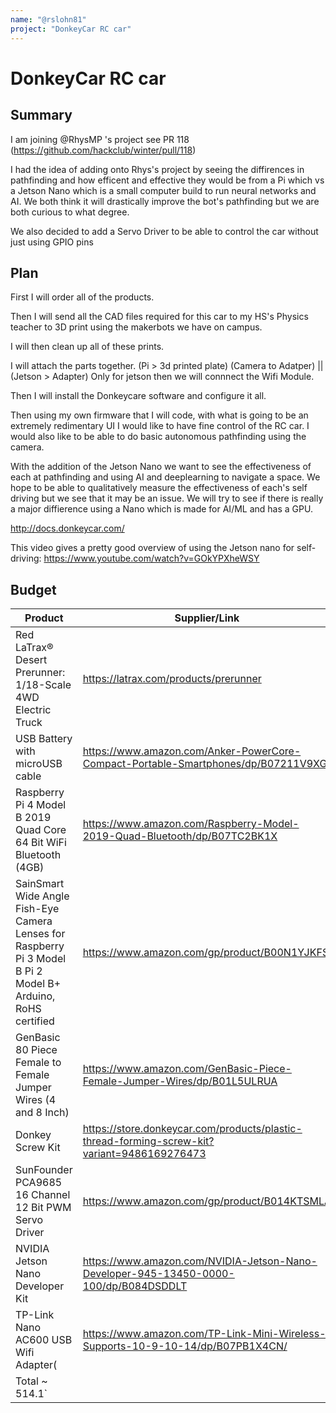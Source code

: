 ```yaml
---
name: "@rslohn81"
project: "DonkeyCar RC car"
---
```


# DonkeyCar RC car

## Summary
I am joining @RhysMP 's project see PR 118 (https://github.com/hackclub/winter/pull/118) 

I had the idea of adding onto Rhys's project by seeing the diffirences in pathfinding and how efficent and effective they would be from a Pi which vs a Jetson Nano which is a small computer build to run neural networks and AI. We both think it will drastically improve the bot's pathfinding but we are both curious to what degree.

We also decided to add a Servo Driver to be able to control the car without just using GPIO pins

## Plan

First I will order all of the products. 

Then I will send all the CAD files required for this car to my HS's Physics teacher to 3D print using the makerbots we have on campus.

I will then clean up all of these prints.

I will attach the parts together. (Pi > 3d printed plate) (Camera to Adatper) || (Jetson > Adapter)
Only for jetson then we will connnect the Wifi Module.

Then I will install the Donkeycare software and configure it all. 

Then using my own firmware that I will code, with what is going to be an extremely redimentary UI I would like to have fine control of the RC car. I would also like to be able to do basic autonomous pathfinding using the camera. 

With the addition of the Jetson Nano we want to see the effectiveness of each at pathfinding and using AI and deeplearning to navigate a space. We hope to be able to qualitatively measure the effectiveness of each's self driving but we see that it may be an issue. We will try to see if there is really a major diffierence using a Nano which is made for AI/ML and has a GPU.

http://docs.donkeycar.com/

This video gives a pretty good overview of using the Jetson nano for self-driving: https://www.youtube.com/watch?v=GOkYPXheWSY


## Budget

| Product         | Supplier/Link                         | Cost   |
| --------------- | ------------------------------------- | ------ |
| Red LaTrax® Desert Prerunner: 1/18-Scale 4WD Electric Truck       | https://latrax.com/products/prerunner | 142.30 (Includes tax) |
| USB Battery with microUSB cable | https://www.amazon.com/Anker-PowerCore-Compact-Portable-Smartphones/dp/B07211V9XG | ~~36.95~~ 0 already owned|
| Raspberry Pi 4 Model B 2019 Quad Core 64 Bit WiFi Bluetooth (4GB) | https://www.amazon.com/Raspberry-Model-2019-Quad-Bluetooth/dp/B07TC2BK1X | 174.08 (Includes tax)
| SainSmart Wide Angle Fish-Eye Camera Lenses for Raspberry Pi 3 Model B Pi 2 Model B+ Arduino, RoHS certified | https://www.amazon.com/gp/product/B00N1YJKFS | 24.08 
| GenBasic 80 Piece Female to Female Jumper Wires (4 and 8 Inch)  | https://www.amazon.com/GenBasic-Piece-Female-Jumper-Wires/dp/B01L5ULRUA | 6.49
| Donkey Screw Kit | https://store.donkeycar.com/products/plastic-thread-forming-screw-kit?variant=9486169276473 | 5.36
| SunFounder PCA9685 16 Channel 12 Bit PWM Servo Driver | https://www.amazon.com/gp/product/B014KTSMLA | 14.22 
| NVIDIA Jetson Nano Developer Kit | https://www.amazon.com/NVIDIA-Jetson-Nano-Developer-945-13450-0000-100/dp/B084DSDDLT | 133.16
| TP-Link Nano AC600 USB Wifi Adapter( | https://www.amazon.com/TP-Link-Mini-Wireless-Supports-10-9-10-14/dp/B07PB1X4CN/ | 14.41
| Total    ~ 514.1`
